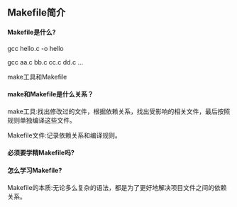 ## Makefile简介

#### Makefile是什么?

gcc hello.c -o hello

gcc aa.c bb.c cc.c dd.c ...

make工具和Makefile

#### make和Makefile是什么关系？

make工具:找出修改过的文件，根据依赖关系，找出受影响的相关文件，最后按照规则单独编译这些文件。

Makefile文件:记录依赖关系和编译规则。

#### 必须要学精Makefile吗?

#### 怎么学习Makefile?

Makefile的本质:无论多么复杂的语法，都是为了更好地解决项目文件之间的依赖关系。













